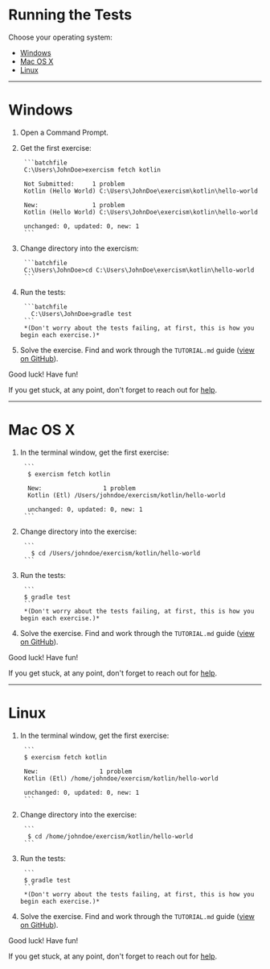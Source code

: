 # Running the Tests

Choose your operating system:

* [Windows](#windows)
* [Mac OS X](#mac-os-x)
* [Linux](#linux)

----

# Windows

1. Open a Command Prompt.
2. Get the first exercise:

        ```batchfile
        C:\Users\JohnDoe>exercism fetch kotlin

        Not Submitted:     1 problem
        Kotlin (Hello World) C:\Users\JohnDoe\exercism\kotlin\hello-world

        New:               1 problem
        Kotlin (Hello World) C:\Users\JohnDoe\exercism\kotlin\hello-world

        unchanged: 0, updated: 0, new: 1
        ```

3. Change directory into the exercism:

        ```batchfile
        C:\Users\JohnDoe>cd C:\Users\JohnDoe\exercism\kotlin\hello-world
        ```

4. Run the tests:

        ```batchfile
          C:\Users\JohnDoe>gradle test
        ```
        *(Don't worry about the tests failing, at first, this is how you begin each exercise.)*

5. Solve the exercise.  Find and work through the `TUTORIAL.md` guide ([view on GitHub](https://github.com/exercism/kotlin/blob/master/exercises/hello-world/TUTORIAL.md)).


Good luck!  Have fun!

If you get stuck, at any point, don't forget to reach out for [help](http://exercism.io/languages/kotlin/help).

----

# Mac OS X

1. In the terminal window, get the first exercise:

        ```
         $ exercism fetch kotlin

         New:                 1 problem
         Kotlin (Etl) /Users/johndoe/exercism/kotlin/hello-world

         unchanged: 0, updated: 0, new: 1
        ```

2. Change directory into the exercise:

        ```
          $ cd /Users/johndoe/exercism/kotlin/hello-world
        ```

3. Run the tests:

        ```
        $ gradle test
        ```
        *(Don't worry about the tests failing, at first, this is how you begin each exercise.)*

4. Solve the exercise.  Find and work through the `TUTORIAL.md` guide ([view on GitHub](https://github.com/exercism/kotlin/blob/master/exercises/hello-world/TUTORIAL.md)).

Good luck!  Have fun!

If you get stuck, at any point, don't forget to reach out for [help](http://exercism.io/languages/kotlin/help).

----

# Linux

1. In the terminal window, get the first exercise:

        ```
        $ exercism fetch kotlin

        New:                 1 problem
        Kotlin (Etl) /home/johndoe/exercism/kotlin/hello-world

        unchanged: 0, updated: 0, new: 1
        ```

2. Change directory into the exercise:

        ```
         $ cd /home/johndoe/exercism/kotlin/hello-world
        ```

3. Run the tests:

        ```
        $ gradle test
        ```
        *(Don't worry about the tests failing, at first, this is how you begin each exercise.)*

4. Solve the exercise.  Find and work through the `TUTORIAL.md` guide ([view on GitHub](https://github.com/exercism/kotlin/blob/master/exercises/hello-world/TUTORIAL.mdhttps://github.com/exercism/kotlin/blob/master/exercises/hello-world/GETTING_STARTED.mdhttps://github.com/exercism/kotlin/blob/master/exercises/hello-world/GETTING_STARTED.mdhttps://github.com/exercism/kotlin/blob/master/exercises/hello-world/GETTING_STARTED.md)).

Good luck!  Have fun!

If you get stuck, at any point, don't forget to reach out for [help](http://exercism.io/languages/kotlin/help).
